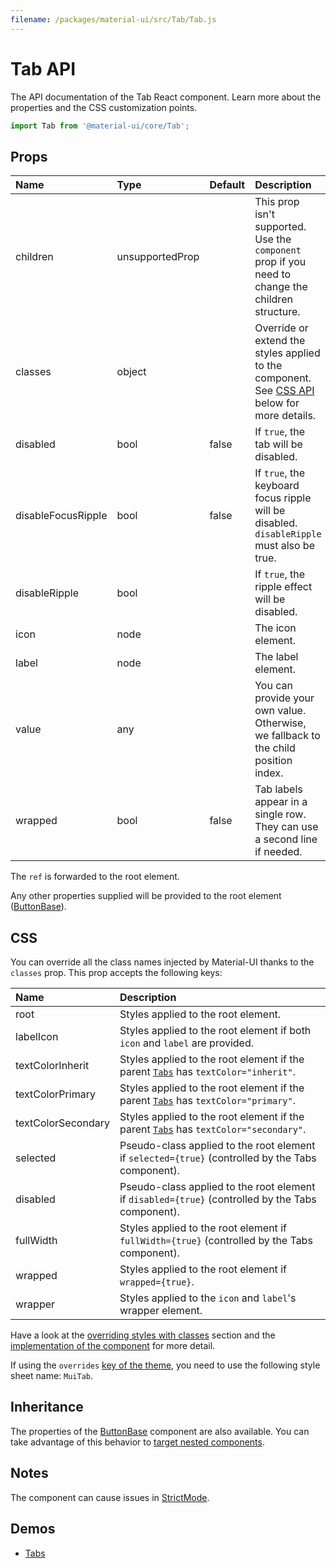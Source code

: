 ```yaml
---
filename: /packages/material-ui/src/Tab/Tab.js
---
```


<!--- This documentation is automatically generated, do not try to edit it. -->

# Tab API

<p class="description">The API documentation of the Tab React component. Learn more about the properties and the CSS customization points.</p>

```js
import Tab from '@material-ui/core/Tab';
```



## Props

| Name | Type | Default | Description |
|:-----|:-----|:--------|:------------|
| <span class="prop-name">children</span> | <span class="prop-type">unsupportedProp</span> |  | This prop isn't supported. Use the `component` prop if you need to change the children structure. |
| <span class="prop-name">classes</span> | <span class="prop-type">object</span> |  | Override or extend the styles applied to the component. See [CSS API](#css) below for more details. |
| <span class="prop-name">disabled</span> | <span class="prop-type">bool</span> | <span class="prop-default">false</span> | If `true`, the tab will be disabled. |
| <span class="prop-name">disableFocusRipple</span> | <span class="prop-type">bool</span> | <span class="prop-default">false</span> | If `true`, the  keyboard focus ripple will be disabled. `disableRipple` must also be true. |
| <span class="prop-name">disableRipple</span> | <span class="prop-type">bool</span> |  | If `true`, the ripple effect will be disabled. |
| <span class="prop-name">icon</span> | <span class="prop-type">node</span> |  | The icon element. |
| <span class="prop-name">label</span> | <span class="prop-type">node</span> |  | The label element. |
| <span class="prop-name">value</span> | <span class="prop-type">any</span> |  | You can provide your own value. Otherwise, we fallback to the child position index. |
| <span class="prop-name">wrapped</span> | <span class="prop-type">bool</span> | <span class="prop-default">false</span> | Tab labels appear in a single row. They can use a second line if needed. |

The `ref` is forwarded to the root element.

Any other properties supplied will be provided to the root element ([ButtonBase](/components-api/button-base/)).

## CSS

You can override all the class names injected by Material-UI thanks to the `classes` prop.
This prop accepts the following keys:


| Name | Description |
|:-----|:------------|
| <span class="prop-name">root</span> | Styles applied to the root element.
| <span class="prop-name">labelIcon</span> | Styles applied to the root element if both `icon` and `label` are provided.
| <span class="prop-name">textColorInherit</span> | Styles applied to the root element if the parent [`Tabs`](/components-api/tabs/) has `textColor="inherit"`.
| <span class="prop-name">textColorPrimary</span> | Styles applied to the root element if the parent [`Tabs`](/components-api/tabs/) has `textColor="primary"`.
| <span class="prop-name">textColorSecondary</span> | Styles applied to the root element if the parent [`Tabs`](/components-api/tabs/) has `textColor="secondary"`.
| <span class="prop-name">selected</span> | Pseudo-class applied to the root element if `selected={true}` (controlled by the Tabs component).
| <span class="prop-name">disabled</span> | Pseudo-class applied to the root element if `disabled={true}` (controlled by the Tabs component).
| <span class="prop-name">fullWidth</span> | Styles applied to the root element if `fullWidth={true}` (controlled by the Tabs component).
| <span class="prop-name">wrapped</span> | Styles applied to the root element if `wrapped={true}`.
| <span class="prop-name">wrapper</span> | Styles applied to the `icon` and `label`'s wrapper element.

Have a look at the [overriding styles with classes](/customization/components/#overriding-styles-with-classes) section
and the [implementation of the component](https://github.com/mui-org/material-ui/blob/master/packages/material-ui/src/Tab/Tab.js)
for more detail.

If using the `overrides` [key of the theme](/customization/themes/#css),
you need to use the following style sheet name: `MuiTab`.

## Inheritance

The properties of the [ButtonBase](/components-api/button-base/) component are also available.
You can take advantage of this behavior to [target nested components](/guides/api/#spread).

## Notes

The component can cause issues in [StrictMode](https://reactjs.org/docs/strict-mode.html).

## Demos

- [Tabs](/components/tabs/)

